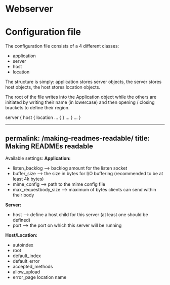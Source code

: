 # Webserver


# Configuration file
The configuration file consists of a 4 different classes:
* application
* server
* host
* location

The structure is simply: application stores server objects, the server stores host objects, the host stores location objects.

The root of the file writes into the Application object while the others are initiated by writing their name (in lowercase)
and then opening / closing brackets to define their region.

server
{
	host
	{
		location ...
		{
		}
		...
	}
	...
}

---
permalink: /making-readmes-readable/
title: Making READMEs readable
---

Available settings:
**Application:**
* listen_backlog		-->		backlog amount for the listen socket
* buffer_size			-->		the size in bytes for I/O buffering (recommended to be at least 4k bytes)
* mime_config			-->		path to the mime config file
* max_requestbody_size	-->		maximum of bytes clients can send within their body

**Server:**
* host					-->		define a host child for this server (at least one should be defined)
* port					-->		the port on which this server will be running

**Host/Location:**
* autoindex
* root
* default_index
* default_error
* accepted_methods
* allow_upload
* error_page
location
name
